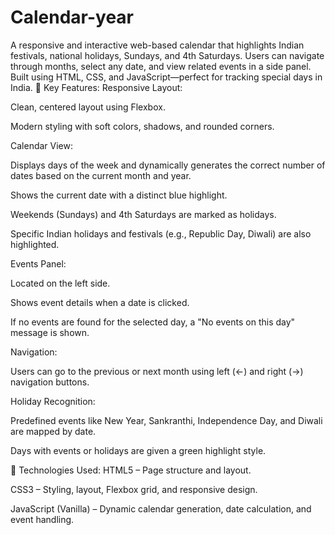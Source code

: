 # Calendar-year
A responsive and interactive web-based calendar that highlights Indian festivals, national holidays, Sundays, and 4th Saturdays. Users can navigate through months, select any date, and view related events in a side panel. Built using HTML, CSS, and JavaScript—perfect for tracking special days in India.
🎯 Key Features:
Responsive Layout:

Clean, centered layout using Flexbox.

Modern styling with soft colors, shadows, and rounded corners.

Calendar View:

Displays days of the week and dynamically generates the correct number of dates based on the current month and year.

Shows the current date with a distinct blue highlight.

Weekends (Sundays) and 4th Saturdays are marked as holidays.

Specific Indian holidays and festivals (e.g., Republic Day, Diwali) are also highlighted.

Events Panel:

Located on the left side.

Shows event details when a date is clicked.

If no events are found for the selected day, a "No events on this day" message is shown.

Navigation:

Users can go to the previous or next month using left (←) and right (→) navigation buttons.

Holiday Recognition:

Predefined events like New Year, Sankranthi, Independence Day, and Diwali are mapped by date.

Days with events or holidays are given a green highlight style.

🧠 Technologies Used:
HTML5 – Page structure and layout.

CSS3 – Styling, layout, Flexbox grid, and responsive design.

JavaScript (Vanilla) – Dynamic calendar generation, date calculation, and event handling.


